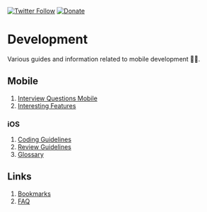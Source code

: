 [![Twitter Follow](https://img.shields.io/badge/follow-%40blackjacx-1DA1F2?logo=twitter&style=for-the-badge)](https://twitter.com/intent/follow?original_referer=https%3A%2F%2Fgithub.com%2Fblackjacx&screen_name=Blackjacxxx)
[![Donate](https://img.shields.io/badge/Donate-PayPal-blue.svg?logo=paypal&style=for-the-badge)](https://www.paypal.me/STHEROLD)

# Development

Various guides and information related to mobile development 🧑‍💻.

## Mobile

1. [Interview Questions Mobile](mobile-interview.md)
1. [Interesting Features](interesting-features.md)

### iOS

1. [Coding Guidelines](ios-coding-guidelines.md)
1. [Review Guidelines](ios-review-guidelines.md)
1. [Glossary](ios-glossary.md)

## Links

1. [Bookmarks](bookmarks.md)
1. [FAQ](faq.md)
